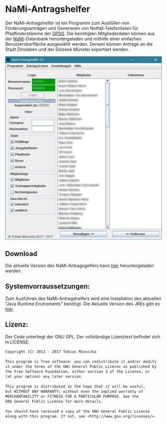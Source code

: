 NaMi-Antragshelfer
======================================================================
Der NaMi-Antragshelfer ist ein Programm zum Ausfüllen von Förderungsanträgen und Generieren von Notfall-Telefonlisten für Pfadfinderstämme der [DPSG][1]. Die benötigten Mitgliederdaten können aus der [NaMi][2]-Datenbank heruntergeladen und mithilfe einer einfachen Benutzeroberfläche ausgewählt werden. Derweil können Anträge an die Stadt Dinslaken und der Diözese Münster exportiert werden.

![Benutzeroberfläche der Version 3.2](https://raw.githubusercontent.com/TobiasMiosczka/NaMi/master/pictures/preview.PNG "Benutzeroberfläche der Version 3.0")

Download
----------------------------------------------------------------------
Die aktuelle Version des NaMi-Antragsgelfers kann [hier][3] heruntergeladen werden.

Systemvorraussetzungen:
----------------------------------------------------------------------
Zum Ausführen des NaMi-Antragshelfers wird eine Installation des aktuellen “Java Runtime Enviroments” benötigt. Die Aktuelle Version des JREs gibt es [hier][4].


Lizenz:
----------------------------------------------------------------------
Der Code unterliegt der GNU GPL. Der vollständige Lizenztext befindet sich in LICENSE.


```
Copyright (C) 2013 - 2017 Tobias Miosczka

This program is free software: you can redistribute it and/or modify
it under the terms of the GNU General Public License as published by
the Free Software Foundation, either version 3 of the License, or
(at your option) any later version.

This program is distributed in the hope that it will be useful,
but WITHOUT ANY WARRANTY; without even the implied warranty of
MERCHANTABILITY or FITNESS FOR A PARTICULAR PURPOSE. See the
GNU General Public License for more details.

You should have received a copy of the GNU General Public License
along with this program. If not, see <http://www.gnu.org/licenses/>.
```
[1]:https://dpsg.de/
[2]:https://nami.dpsg.de/
[3]:https://github.com/TobiasMiosczka/NaMi/releases
[4]:https://java.com/de/download/

